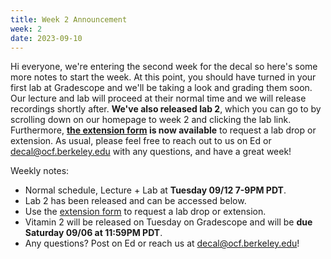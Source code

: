 ```yaml
---
title: Week 2 Announcement
week: 2
date: 2023-09-10
---
```


Hi everyone, we're entering the second week for the decal so here's some more notes to start the week. At this point, you should have turned in your first lab at Gradescope and we'll be taking a look and grading them soon. Our lecture and lab will proceed at their normal time and we will release recordings shortly after. **We've also released lab 2**, which you can go to by scrolling down on our homepage to week 2 and clicking the lab link. Furthermore, **[the extension form](https://forms.gle/RUNh1XrPhfkNCKqC8) is now available** to request a lab drop or extension. As usual, please feel free to reach out to us on Ed or [decal@ocf.berkeley.edu](mailto:decal@ocf.berkeley.edu) with any questions, and have a great week!

Weekly notes:

- Normal schedule, Lecture + Lab at **Tuesday 09/12 7-9PM PDT**.
- Lab 2 has been released and can be accessed below.
- Use the [extension form](https://forms.gle/RUNh1XrPhfkNCKqC8) to request a lab drop or extension.
- Vitamin 2 will be released on Tuesday on Gradescope and will be **due Saturday 09/06 at 11:59PM PDT**.
- Any questions? Post on Ed or reach us at [decal@ocf.berkeley.edu](mailto:decal@ocf.berkeley.edu)!
